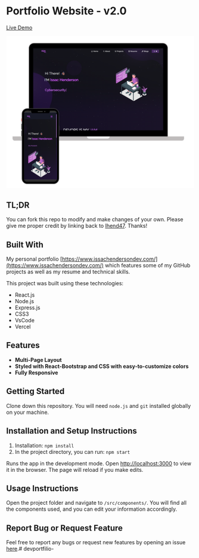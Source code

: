 # Portfolio Website - v2.0

[Live Demo](https://www.issachendersondev.com/)

![Demo](./Images/readme-img1.png)

## TL;DR

You can fork this repo to modify and make changes of your own. Please give me proper credit by linking back to [Ihend47](https://github.com/Ihend47/Portfolio). Thanks!

## Built With

My personal portfolio [https://www.issachendersondev.com/](https://www.issachendersondev.com/) which features some of my GitHub projects as well as my resume and technical skills.

This project was built using these technologies:

- React.js
- Node.js
- Express.js
- CSS3
- VsCode
- Vercel

## Features

- **Multi-Page Layout**
- **Styled with React-Bootstrap and CSS with easy-to-customize colors**
- **Fully Responsive**

## Getting Started

Clone down this repository. You will need `node.js` and `git` installed globally on your machine.

## Installation and Setup Instructions

1. Installation: `npm install`
2. In the project directory, you can run: `npm start`

Runs the app in the development mode.
Open [http://localhost:3000](http://localhost:3000) to view it in the browser. The page will reload if you make edits.

## Usage Instructions

Open the project folder and navigate to `/src/components/`.
You will find all the components used, and you can edit your information accordingly.

## Report Bug or Request Feature

Feel free to report any bugs or request new features by opening an issue [here](https://github.com/ihend47/Portfolio/issues).# devportfilio-
